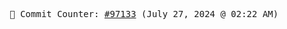 <p align="center">
    <samp>
        📮 Commit Counter: <a href="https://github.com/Javascript-void0/Javascript-void0/commits/main">#97133</a> (July 27, 2024 @ 02:22 AM)
    </samp>
</p>